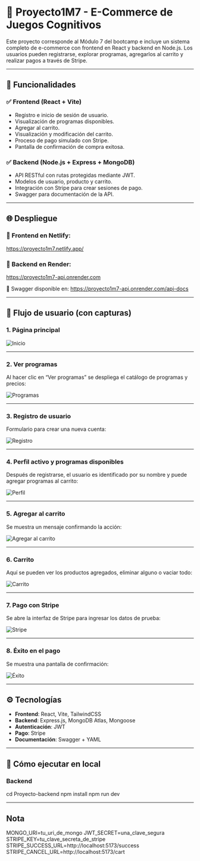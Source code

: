 # 🧠 Proyecto1M7 - E-Commerce de Juegos Cognitivos

Este proyecto corresponde al Módulo 7 del bootcamp e incluye un sistema completo de e-commerce con frontend en React y backend en Node.js. Los usuarios pueden registrarse, explorar programas, agregarlos al carrito y realizar pagos a través de Stripe.

---

## 🧩 Funcionalidades

### ✅ Frontend (React + Vite)
- Registro e inicio de sesión de usuario.
- Visualización de programas disponibles.
- Agregar al carrito.
- Visualización y modificación del carrito.
- Proceso de pago simulado con Stripe.
- Pantalla de confirmación de compra exitosa.

### ✅ Backend (Node.js + Express + MongoDB)
- API RESTful con rutas protegidas mediante JWT.
- Modelos de usuario, producto y carrito.
- Integración con Stripe para crear sesiones de pago.
- Swagger para documentación de la API.

---

## 🌐 Despliegue

### 🔗 Frontend en Netlify:
https://proyecto1m7.netlify.app/

### 🔗 Backend en Render:
https://proyecto1m7-api.onrender.com

📘 Swagger disponible en:
https://proyecto1m7-api.onrender.com/api-docs

---

## 🧪 Flujo de usuario (con capturas)

### 1. Página principal

![Inicio](./screenshots/inicio.png)

---

### 2. Ver programas

Al hacer clic en “Ver programas” se despliega el catálogo de programas y precios:

![Programas](./screenshots/programas.png)

---

### 3. Registro de usuario

Formulario para crear una nueva cuenta:

![Registro](./screenshots/registro.png)

---

### 4. Perfil activo y programas disponibles

Después de registrarse, el usuario es identificado por su nombre y puede agregar programas al carrito:

![Perfil](./screenshots/perfil.png)

---

### 5. Agregar al carrito

Se muestra un mensaje confirmando la acción:

![Agregar al carrito](./screenshots/agregar-carrito.png)

---

### 6. Carrito

Aquí se pueden ver los productos agregados, eliminar alguno o vaciar todo:

![Carrito](./screenshots/carrito.png)

---

### 7. Pago con Stripe

Se abre la interfaz de Stripe para ingresar los datos de prueba:

![Stripe](./screenshots/stripe.png)

---

### 8. Éxito en el pago

Se muestra una pantalla de confirmación:

![Éxito](./screenshots/success.png)

---

## ⚙️ Tecnologías

- **Frontend**: React, Vite, TailwindCSS
- **Backend**: Express.js, MongoDB Atlas, Mongoose
- **Autenticación**: JWT
- **Pago**: Stripe
- **Documentación**: Swagger + YAML

---

## 🚀 Cómo ejecutar en local

### Backend
cd Proyecto-backend
npm install
npm run dev

---

## Nota
MONGO_URI=tu_uri_de_mongo
JWT_SECRET=una_clave_segura
STRIPE_KEY=tu_clave_secreta_de_stripe
STRIPE_SUCCESS_URL=http://localhost:5173/success
STRIPE_CANCEL_URL=http://localhost:5173/cart
